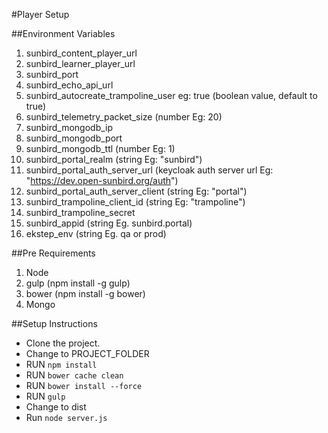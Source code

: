 #Player  Setup


##Environment Variables

1. sunbird_content_player_url
2. sunbird_learner_player_url
3. sunbird_port
4. sunbird_echo_api_url
5. sunbird_autocreate_trampoline_user eg: true (boolean value, default to true)
6. sunbird_telemetry_packet_size (number Eg: 20)
7. sunbird_mongodb_ip
8. sunbird_mongodb_port
9. sunbird_mongodb_ttl  (number Eg: 1)
10. sunbird_portal_realm (string Eg: "sunbird") 
11. sunbird_portal_auth_server_url (keycloak auth server url Eg: "https://dev.open-sunbird.org/auth")
12. sunbird_portal_auth_server_client (string Eg: "portal")
13. sunbird_trampoline_client_id (string Eg: "trampoline")
14. sunbird_trampoline_secret 
15. sunbird_appid (string Eg. sunbird.portal)
16. ekstep_env (string Eg. qa or prod)

##Pre Requirements

1. Node
2. gulp (npm install -g gulp)
3. bower (npm install -g bower)
4. Mongo



##Setup Instructions


* Clone the project.
* Change to PROJECT_FOLDER
* RUN `npm install`
* RUN `bower cache clean`
* RUN `bower install --force`
* RUN `gulp`
* Change to dist
* Run `node server.js`




